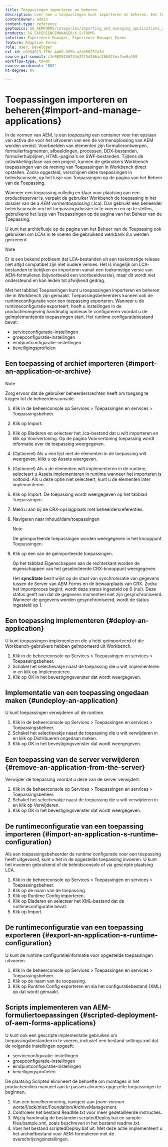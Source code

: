 ```yaml
---
title: Toepassingen importeren en beheren
description: Leer hoe u toepassingen kunt importeren en beheren. Een toepassing is een container voor het opslaan van elementen die vereist zijn voor het implementeren van een AEM-formulieroplossing.
contentOwner: admin
content-type: reference
geptopics: SG_AEMFORMS/categories/importing_and_managing_applications_and_archives
products: SG_EXPERIENCEMANAGER/6.5/FORMS
solution: Experience Manager, Experience Manager Forms
feature: Adaptive Forms
role: User, Developer
exl-id: e0984513-f70c-4409-885b-a2eb50757a7d
source-git-commit: c3e9029236734e22f5d266ac26b923eafbe0a459
workflow-type: tm+mt
source-wordcount: '852'
ht-degree: 0%

---
```


# Toepassingen importeren en beheren{#import-and-manage-applications}

In de vormen van AEM, is een *toepassing* een container voor het opslaan van activa die voor het uitvoeren van een de vormenoplossing van AEM worden vereist. Voorbeelden van elementen zijn formulierontwerpen, formulierfragmenten, afbeeldingen, processen, DDX-bestanden, formulierhulplijnen, HTML-pagina&#39;s en SWF-bestanden. Tijdens de ontwikkelingsfase van een project, kunnen de gebruikers Workbench toepassingen van de mening van Toepassingen in Workbench direct opstellen. Zodra opgesteld, verschijnen deze toepassingen in beleidsconsole, op het lusje van Toepassingen op de pagina van het Beheer van de Toepassing.

Wanneer een toepassing volledig en klaar voor plaatsing aan een productieserver is, verpakt de gebruiker Workbench de toepassing in het dossier van de a *AEM vormentoepassing* (.lca). Dan gebruikt een beheerder beleidsconsole om het toepassingsdossier in te voeren en op te stellen, gebruikend het lusje van Toepassingen op de pagina van het Beheer van de Toepassing.

U kunt het archieflusje op de pagina van het Beheer van de Toepassing ook gebruiken om LCAs in te voeren die gebruikend werkbank 8.x werden gecreeerd.

>[!NOTE]
>
>Er is een bekend probleem dat LCA-bestanden uit een toekomstige release niet altijd compatibel zijn met oudere versies. Het is mogelijk om LCA-bestanden te bekijken en importeren vanuit een toekomstige versie van AEM-formulieren (bijvoorbeeld een voorbeeldversie), maar dit wordt niet ondersteund en kan leiden tot afwijkend gedrag.

Met het tabblad Toepassingen kunt u toepassingen importeren en beheren die in Workbench zijn gemaakt. Toepassingsbeheerders kunnen ook de runtimeconfiguratie voor een toepassing exporteren. Wanneer u de runtimeconfiguratie exporteert, hoeft u instellingen in de productieomgeving handmatig opnieuw te configureren voordat u de geïmplementeerde toepassingen start. Het runtime configuratiebestand bevat:

* serviceconfiguratie-instellingen
* groepconfiguratie-instellingen
* eindpuntconfiguratie-instellingen
* beveiligingsprofielen

## Een toepassing of archief importeren {#import-an-application-or-archive}

>[!NOTE]
> 
> Zorg ervoor dat de gebruiker beheerdersrechten heeft om toegang te krijgen tot de beheerdersconsole.

1. Klik in de beheerconsole op Services > Toepassingen en services > Toepassingsbeheer.
1. Klik op Import.
1. Klik op Bladeren en selecteer het .lca-bestand dat u wilt importeren en klik op Voorvertoning. Op de pagina Voorvertoning toepassing wordt informatie over de toepassing weergegeven.
1. (Optioneel) Als u een lijst met de elementen in de toepassing wilt weergeven, klikt u op Assets weergeven.
1. (Optioneel) Als u de elementen wilt implementeren in de runtime, selecteert u Assets implementeren in runtime wanneer het importeren is voltooid. Als u deze optie niet selecteert, kunt u de elementen later implementeren.
1. Klik op Import. De toepassing wordt weergegeven op het tabblad Toepassingen.
1. Meld u aan bij de CRX-opslagplaats met beheerdersreferenties.
1. Navigeren naar inhoud/dam/toepassingen

   >[!NOTE]
   >
   >De geïmporteerde toepassingen worden weergegeven in het knooppunt Toepassingen.

1. Klik op een van de geïmporteerde toepassingen.

   Op het tabblad Eigenschappen aan de rechterkant worden de eigenschappen van het geselecteerde CRX-knooppunt weergegeven.

   Het **syncState** bezit wijst op de staat van synchronisatie van gegevens tussen de Server van AEM Forms en de bewaarplaats van CRX. Zodra het importproces begint, wordt deze status ingesteld op 0 (nul). Deze status geeft aan dat de gegevens momenteel niet zijn gesynchroniseerd. Wanneer de gegevens worden gesynchroniseerd, wordt de status ingesteld op 1.

## Een toepassing implementeren {#deploy-an-application}

U kunt toepassingen implementeren die u hebt geïmporteerd of die Workbench-gebruikers hebben geïmporteerd uit Workbench.

1. Klik in de beheerconsole op Services > Toepassingen en services > Toepassingsbeheer.
1. Schakel het selectievakje naast de toepassing die u wilt implementeren in en klik op Implementeren.
1. Klik op OK in het bevestigingsvenster dat wordt weergegeven.

## Implementatie van een toepassing ongedaan maken {#undeploy-an-application}

U kunt toepassingen verwijderen uit de runtime.

1. Klik in de beheerconsole op Services > Toepassingen en services > Toepassingsbeheer.
1. Schakel het selectievakje naast de toepassing die u wilt verwijderen in en klik op Distribueren ongedaan maken.
1. Klik op OK in het bevestigingsvenster dat wordt weergegeven.

## Een toepassing van de server verwijderen {#remove-an-application-from-the-server}

Verwijder de toepassing voordat u deze van de server verwijdert.

1. Klik in de beheerconsole op Services > Toepassingen en services > Toepassingsbeheer.
1. Schakel het selectievakje naast de toepassing die u wilt verwijderen in en klik op Verwijderen.
1. Klik op OK in het bevestigingsvenster dat wordt weergegeven.

## De runtimeconfiguratie van een toepassing importeren {#import-an-application-s-runtime-configuration}

Als een toepassingsbeheerder de runtime configuratie voor een toepassing heeft uitgevoerd, kunt u het in de opgestelde toepassing invoeren. U kunt het invoeren gebruikend of de beleidsconsole of via gescripte plaatsing LCA.

1. Klik in de beheerconsole op Services > Toepassingen en services > Toepassingsbeheer.
1. Klik op de naam van de toepassing.
1. Klik op Runtime Config importeren.
1. Klik op Bladeren en selecteer het XML-bestand dat de runtimeconfiguratie bevat.
1. Klik op Import.

## De runtimeconfiguratie van een toepassing exporteren {#export-an-application-s-runtime-configuration}

U kunt de runtime configuratieinformatie voor opgestelde toepassingen uitvoeren.

1. Klik in de beheerconsole op Services > Toepassingen en services > Toepassingsbeheer.
1. Klik op de naam van de toepassing.
1. Klik op Runtime Config exporteren en sla het configuratiebestand (XML) op dat wordt gemaakt.

## Scripts implementeren van AEM-formuliertoepassingen {#scripted-deployment-of-aem-forms-applications}

U kunt ook een gescripte implementatie gebruiken om toepassingsbestanden in te voeren, inclusief een bestand settings.xml dat de volgende instellingen opgeeft:

* serviceconfiguratie-instellingen
* groepconfiguratie-instellingen
* eindpuntconfiguratie-instellingen
* beveiligingsprofielen

De plaatsing Scripted elimineert de behoefte om montages in het productiemilieu manueel aan te passen alvorens opgezette toepassingen te beginnen.

1. Van een bevelherinnering, navigeer aan *[aem-vormen wortel]*/sdk/misc/Foundation/ArchiveManagement.
1. Controleer het bestand ReadMe.txt voor meer gedetailleerde instructies.
1. Wijzig handmatig de bestanden scriptedDeploy.bat en sample-files/sample.xml, zoals beschreven in het bestand readme.txt.
1. Voer het bestand scriptedDeploy.bat uit. Met deze actie implementeert u het archiefbestand voor AEM-formulieren met de overschrijvingsinstellingen.
